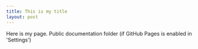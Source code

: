 ```yaml
---
title: This is my title
layout: post
---
```


Here is my page.
Public documentation folder (if GitHub Pages is enabled in 'Settings')
